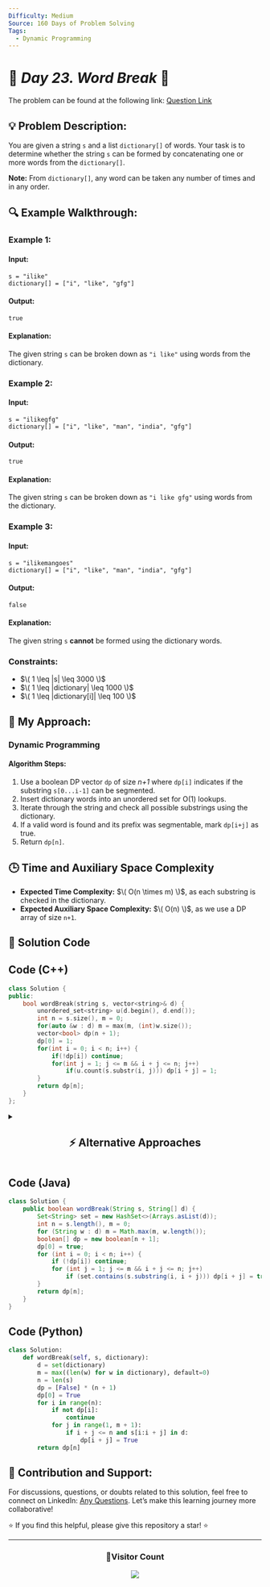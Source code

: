 ```yaml
---
Difficulty: Medium  
Source: 160 Days of Problem Solving  
Tags:
  - Dynamic Programming
---
```


# 🚀 _Day 23. Word Break_ 🧠


The problem can be found at the following link: [Question Link](https://www.geeksforgeeks.org/batch/gfg-160-problems/track/dynamic-programming-gfg-160/problem/word-break1352)  

## 💡 **Problem Description:** 

You are given a string `s` and a list `dictionary[]` of words. Your task is to determine whether the string `s` can be formed by concatenating one or more words from the `dictionary[]`.  

**Note:** From `dictionary[]`, any word can be taken any number of times and in any order.  

## 🔍 **Example Walkthrough:**

### **Example 1:**  

#### **Input:**  
```plaintext
s = "ilike"
dictionary[] = ["i", "like", "gfg"]
```
#### **Output:**  
```plaintext
true
```
#### **Explanation:**  
The given string `s` can be broken down as `"i like"` using words from the dictionary.  


### **Example 2:**  

#### **Input:**  
```plaintext
s = "ilikegfg"
dictionary[] = ["i", "like", "man", "india", "gfg"]
```
#### **Output:**  
```plaintext
true
```
#### **Explanation:**  
The given string `s` can be broken down as `"i like gfg"` using words from the dictionary.  


### **Example 3:**  

#### **Input:**  
```plaintext
s = "ilikemangoes"
dictionary[] = ["i", "like", "man", "india", "gfg"]
```
#### **Output:**  
```plaintext
false
```
#### **Explanation:**  
The given string `s` **cannot** be formed using the dictionary words.  


### **Constraints:**  
- $\( 1 \leq |s| \leq 3000 \)$  
- $\( 1 \leq |dictionary| \leq 1000 \)$  
- $\( 1 \leq |dictionary[i]| \leq 100 \)$  


## 🎯 **My Approach:**

### **Dynamic Programming**
#### **Algorithm Steps:**
1. Use a boolean DP vector `dp` of size *n+1* where `dp[i]` indicates if the substring `s[0...i-1]` can be segmented.
2. Insert dictionary words into an unordered set for O(1) lookups.
3. Iterate through the string and check all possible substrings using the dictionary.
4. If a valid word is found and its prefix was segmentable, mark `dp[i+j]` as true.
5. Return `dp[n]`.


## 🕒 **Time and Auxiliary Space Complexity** 
- **Expected Time Complexity:** $\( O(n \times m) \)$, as each substring is checked in the dictionary.  
- **Expected Auxiliary Space Complexity:** $\( O(n) \)$, as we use a DP array of size `n+1`.  

## 📝 **Solution Code**

## **Code (C++)**

```cpp
class Solution {
public:
    bool wordBreak(string s, vector<string>& d) {
        unordered_set<string> u(d.begin(), d.end());
        int n = s.size(), m = 0;
        for(auto &w : d) m = max(m, (int)w.size());
        vector<bool> dp(n + 1);
        dp[0] = 1;
        for(int i = 0; i < n; i++) {
            if(!dp[i]) continue;
            for(int j = 1; j <= m && i + j <= n; j++)
                if(u.count(s.substr(i, j))) dp[i + j] = 1;
        }
        return dp[n];
    }
};
```

<details>
<summary><h2 align="center">⚡ Alternative Approaches</h2></summary>

### **1️⃣ Dynamic Programming (Optimized Iterative DP)**
#### **Algorithm Steps:**
1. Use a boolean DP vector `dp` of size *n+1* where `dp[i]` indicates if the substring `s[0...i-1]` can be segmented.
2. Insert dictionary words into an unordered set for O(1) lookups.
3. Iterate through the string and check all possible substrings using the dictionary.
4. If a valid word is found and its prefix was segmentable, mark `dp[i+j]` as true.
5. Return `dp[n]`.

```cpp
class Solution {
public:
    bool wordBreak(string s, vector<string>& wordDict) {
        unordered_set<string> dict(wordDict.begin(), wordDict.end());
        int n = s.size(), maxLen = 0;
        for (auto &w : wordDict) maxLen = max(maxLen, (int)w.size());
        
        vector<bool> dp(n + 1, false);
        dp[0] = true;
        
        for (int i = 0; i < n; i++) {
            if (!dp[i]) continue;
            for (int j = 1; j <= maxLen && i + j <= n; j++) {
                if (dict.count(s.substr(i, j))) dp[i + j] = true;
            }
        }
        return dp[n];
    }
};
```

✅ **Time Complexity:** O(n × m)  
✅ **Space Complexity:** O(n)

### **2️⃣ Trie-Based Approach with DFS and DP**
#### **Algorithm Steps:**
1. Build a Trie from the dictionary words.
2. Use a DP vector where `dp[i]` is true if `s[i...n-1]` can be segmented.
3. Start from the end of the string, traverse the Trie, and mark segmentable indexes.
4. Return `dp[0]`.

```cpp
struct TrieNode {
    bool isEnd;
    unordered_map<char, TrieNode*> children;
    TrieNode() : isEnd(false) {}
};

class Trie {
public:
    TrieNode* root;
    Trie() { root = new TrieNode(); }
    void insert(const string &word) {
        TrieNode* node = root;
        for(char c : word) {
            if(!node->children.count(c))
                node->children[c] = new TrieNode();
            node = node->children[c];
        }
        node->isEnd = true;
    }
};

class Solution {
public:
    bool wordBreak(string s, vector<string>& d) {
        Trie trie;
        for(auto &w: d) trie.insert(w);
        int n = s.size();
        vector<bool> dp(n + 1, false);
        dp[n] = true;
        for(int i = n - 1; i >= 0; i--) {
            TrieNode* node = trie.root;
            for(int j = i; j < n; j++){
                char c = s[j];
                if(!node->children.count(c)) break;
                node = node->children[c];
                if(node->isEnd && dp[j+1]){
                    dp[i] = true;
                    break;
                }
            }
        }
        return dp[0];
    }
};
```

✅ **Time Complexity:** O(n × m), where *m* is the maximum word length  
✅ **Space Complexity:** O(n + total characters in dictionary)

## **Comparison of Approaches**

| **Approach**                     | ⏱️ **Time Complexity** | 🗂️ **Space Complexity** | ✅ **Pros**                      | ⚠️ **Cons**                     |
|----------------------------------|------------------------|-------------------------|----------------------------------|---------------------------------|
| **Dynamic Programming (Optimized)** | 🟢 O(n × m)            | 🟢 O(n)                 | Efficient and easy to implement | Still requires full DP array    |
| **Trie-Based Approach**           | 🟢 O(n × m)            | 🟡 O(n + dictionary)     | Faster lookups, avoids substrings | More complex implementation    |

✅ **Best Choice?**  
- If you want **best efficiency**: Use **DP Optimized** approach.  
- If you prefer **Trie-based lookup**: Use **Trie + DP**.  

</details>

## **Code (Java)**

```java
class Solution {
    public boolean wordBreak(String s, String[] d) {
        Set<String> set = new HashSet<>(Arrays.asList(d));
        int n = s.length(), m = 0;
        for (String w : d) m = Math.max(m, w.length());
        boolean[] dp = new boolean[n + 1];
        dp[0] = true;
        for (int i = 0; i < n; i++) {
            if (!dp[i]) continue;
            for (int j = 1; j <= m && i + j <= n; j++)
                if (set.contains(s.substring(i, i + j))) dp[i + j] = true;
        }
        return dp[n];
    }
}
```


## **Code (Python)**

```python
class Solution:
    def wordBreak(self, s, dictionary):
        d = set(dictionary)
        m = max((len(w) for w in dictionary), default=0)
        n = len(s)
        dp = [False] * (n + 1)
        dp[0] = True
        for i in range(n):
            if not dp[i]:
                continue
            for j in range(1, m + 1):
                if i + j <= n and s[i:i + j] in d:
                    dp[i + j] = True
        return dp[n]
```

## 🎯 **Contribution and Support:**

For discussions, questions, or doubts related to this solution, feel free to connect on LinkedIn: [Any Questions](https://www.linkedin.com/in/het-patel-8b110525a/). Let’s make this learning journey more collaborative!

⭐ If you find this helpful, please give this repository a star! ⭐

---

<div align="center">
  <h3><b>📍Visitor Count</b></h3>
</div>

<p align="center">
  <img src="https://profile-counter.glitch.me/Hunterdii/count.svg" />
</p>

